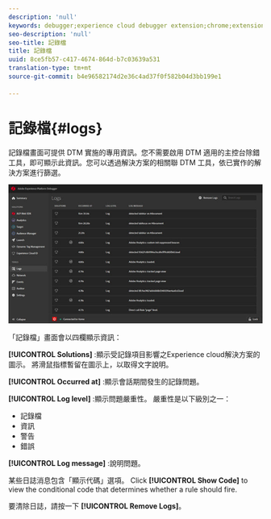 ```yaml
---
description: 'null'
keywords: debugger;experience cloud debugger extension;chrome;extension;logs
seo-description: 'null'
seo-title: 記錄檔
title: 記錄檔
uuid: 8ce5fb57-c417-4674-864d-b7c03639a531
translation-type: tm+mt
source-git-commit: b4e96582174d2e36c4ad37f0f582b04d3bb199e1

---
```



# 記錄檔{#logs}

記錄檔畫面可提供 DTM 實施的專用資訊。您不需要啟用 DTM 適用的主控台除錯工具，即可顯示此資訊。您可以透過解決方案的相關聯 DTM 工具，依已實作的解決方案進行篩選。

![](assets/logs.jpg)

「記錄檔」畫面會以四欄顯示資訊：

**[!UICONTROL Solutions]** :顯示受記錄項目影響之Experience cloud解決方案的圖示。 將滑鼠指標暫留在圖示上，以取得文字說明。

**[!UICONTROL Occurred at]** :顯示會話期間發生的記錄問題。

**[!UICONTROL Log level]** :顯示問題嚴重性。 嚴重性是以下級別之一：

* 記錄檔
* 資訊
* 警告
* 錯誤

**[!UICONTROL Log message]** :說明問題。

某些日誌消息包含「顯示代碼」選項。 Click **[!UICONTROL Show Code]** to view the conditional code that determines whether a rule should fire.

要清除日誌，請按一下 **[!UICONTROL Remove Logs]**。
